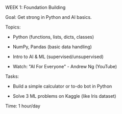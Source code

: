 WEEK 1: Foundation Building

Goal: Get strong in Python and AI basics.

Topics:

- Python (functions, lists, dicts, classes)

- NumPy, Pandas (basic data handling)

- Intro to AI & ML (supervised/unsupervised)

- Watch: "AI For Everyone" - Andrew Ng (YouTube)

Tasks:

- Build a simple calculator or to-do bot in Python

- Solve 3 ML problems on Kaggle (like Iris dataset)

Time: 1 hour/day
